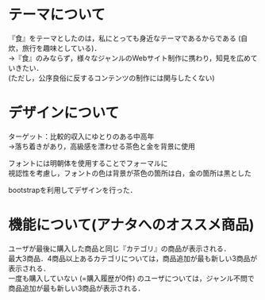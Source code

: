 <h1>テーマについて</h1>
<p>
  『食』をテーマとしたのは，私にとっても身近なテーマであるからである (自炊，旅行を趣味としている)．<br>
  →『食』のみならず，様々なジャンルのWebサイト制作に携わり，知見を広めていきたい．<br>
  (ただし，公序良俗に反するコンテンツの制作には関与したくない)
</p>

<h1>デザインについて</h1>
<p>
  ターゲット：比較的収入にゆとりのある中高年<br>
  →落ち着きがあり，高級感を漂わせる茶色と金を背景に使用<br>
</p>
<p>
  フォントには明朝体を使用することでフォーマルに<br>
  視認性を考慮し，フォントの色は背景が茶色の箇所は白，金の箇所は黒とした
</p>
<p>
  bootstrapを利用してデザインを行った．
</p>

<h1>機能について(アナタへのオススメ商品)</h1>
<p>
  ユーザが最後に購入した商品と同じ『カテゴリ』の商品が表示される．<br>
  最大3商品．4商品以上あるカテゴリについては，商品追加が最も新しい3商品が表示される．<br>
  一度も購入していない (=購入履歴が0件) のユーザについては，ジャンル不問で商品追加が最も新しい3商品が表示される．<br>
</p>
